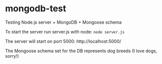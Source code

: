 # mongodb-test

Testing Node.js server + MongoDB + Mongoose schema

To start the server run server.js with node: `node server.js`

The server will start on port 5000: http://localhost:5000/

The Mongoose schema set for the DB represents dog breeds (I love dogs, sorry!)

